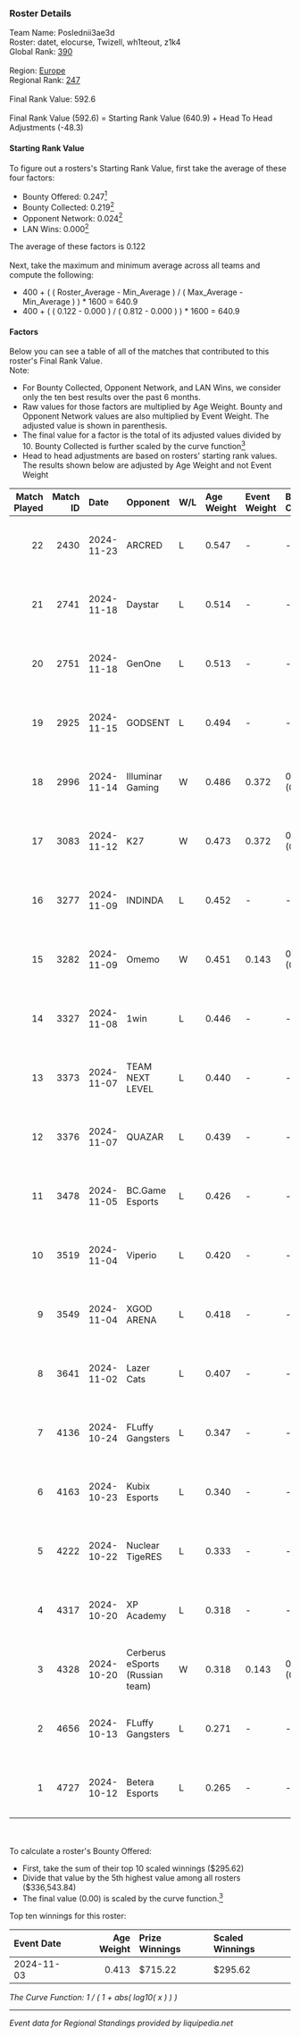 ### Roster Details<br />
Team Name: Poslednii3ae3d<br />
Roster: datet, elocurse, Twizell, wh1teout, z1k4<br />
Global Rank: [390](../../standings_global_2025_03_01.md)<br />
<br />
Region: [Europe]( ../../standings_europe_2025_03_01.md)<br />
Regional Rank: [247]( ../../standings_europe_2025_03_01.md)<br />
<br />
Final Rank Value:  592.6<br />
<br />
Final Rank Value (592.6) = Starting Rank Value (640.9) + Head To Head Adjustments (-48.3)<br />

#### Starting Rank Value<br />
To figure out a rosters's Starting Rank Value, first take the average of these four factors:<br />
- Bounty Offered: 0.247[<sup>1</sup>](#table2)
- Bounty Collected: 0.219[<sup>2</sup>](#table1)
- Opponent Network: 0.024[<sup>2</sup>](#table1)
- LAN Wins: 0.000[<sup>2</sup>](#table1)

The average of these factors is 0.122<br />
<br />
Next, take the maximum and minimum average across all teams and compute the following:<br />
- 400 + ( ( Roster_Average - Min_Average ) / ( Max_Average - Min_Average ) ) * 1600 = 640.9
- 400 + ( ( 0.122 - 0.000 ) / ( 0.812 - 0.000 ) ) * 1600 = 640.9


#### Factors<br />
Below you can see a table of all of the matches that contributed to this roster's Final Rank Value.<br />
Note:<br />

- For Bounty Collected, Opponent Network, and LAN Wins, we consider only the ten best results over the past 6 months.
- Raw values for those factors are multiplied by Age Weight. Bounty and Opponent Network values are also multiplied by Event Weight. The adjusted value is shown in parenthesis.
- The final value for a factor is the total of its adjusted values divided by 10. Bounty Collected is further scaled by the curve function[<sup>3</sup>](#curveFunction)
- Head to head adjustments are based on rosters' starting rank values. The results shown below are adjusted by Age Weight and not Event Weight
<span id="table1"></span><br />


| Match Played | Match ID | Date       | Opponent                        | W/L | Age Weight | Event Weight | Bounty Collected | Opponent Network | LAN Wins  | H2H Adj. | Roster                                     |
| -: | -: | :- | :- | :- | :- | :- | :- | :- | :- | -: | :- |
|           22 |     2430 | 2024-11-23 | ARCRED                          | L   | 0.547      | -            | -                | -                | -         |    -3.99 | datet, elocurse, Twizell, wh1teout, z1k4   |
|           21 |     2741 | 2024-11-18 | Daystar                         | L   | 0.514      | -            | -                | -                | -         |    -7.82 | elocurse, GREATEST, Sa1nTy, wh1teout, z1k4 |
|           20 |     2751 | 2024-11-18 | GenOne                          | L   | 0.513      | -            | -                | -                | -         |    -3.54 | elocurse, GREATEST, Sa1nTy, wh1teout, z1k4 |
|           19 |     2925 | 2024-11-15 | GODSENT                         | L   | 0.494      | -            | -                | -                | -         |    -6.48 | elocurse, GREATEST, Sa1nTy, wh1teout, z1k4 |
|           18 |     2996 | 2024-11-14 | Illuminar Gaming                | W   | 0.486      | 0.372        | 0.007 (0.001)    | 0.669 (0.121)    | 0 (0.000) |    12.05 | elocurse, GREATEST, Sa1nTy, wh1teout, z1k4 |
|           17 |     3083 | 2024-11-12 | K27                             | W   | 0.473      | 0.372        | 0.008 (0.001)    | 0.646 (0.114)    | 0 (0.000) |    12.50 | elocurse, GREATEST, Sa1nTy, wh1teout, z1k4 |
|           16 |     3277 | 2024-11-09 | INDINDA                         | L   | 0.452      | -            | -                | -                | -         |    -8.78 | elocurse, GREATEST, Sa1nTy, wh1teout, z1k4 |
|           15 |     3282 | 2024-11-09 | Omemo                           | W   | 0.451      | 0.143        | 0.000 (0.000)    | 0.000 (0.000)    | 0 (0.000) |     3.55 | elocurse, GREATEST, Sa1nTy, wh1teout, z1k4 |
|           14 |     3327 | 2024-11-08 | 1win                            | L   | 0.446      | -            | -                | -                | -         |    -3.92 | elocurse, GREATEST, Sa1nTy, wh1teout, z1k4 |
|           13 |     3373 | 2024-11-07 | TEAM NEXT LEVEL                 | L   | 0.440      | -            | -                | -                | -         |    -2.99 | elocurse, GREATEST, Sa1nTy, wh1teout, z1k4 |
|           12 |     3376 | 2024-11-07 | QUAZAR                          | L   | 0.439      | -            | -                | -                | -         |    -4.67 | elocurse, GREATEST, Sa1nTy, wh1teout, z1k4 |
|           11 |     3478 | 2024-11-05 | BC.Game Esports                 | L   | 0.426      | -            | -                | -                | -         |    -2.99 | elocurse, GREATEST, Sa1nTy, wh1teout, z1k4 |
|           10 |     3519 | 2024-11-04 | Viperio                         | L   | 0.420      | -            | -                | -                | -         |    -4.32 | elocurse, GREATEST, Sa1nTy, wh1teout, z1k4 |
|            9 |     3549 | 2024-11-04 | XGOD ARENA                      | L   | 0.418      | -            | -                | -                | -         |    -7.18 | elocurse, GREATEST, Sa1nTy, wh1teout, z1k4 |
|            8 |     3641 | 2024-11-02 | Lazer Cats                      | L   | 0.407      | -            | -                | -                | -         |    -4.68 | elocurse, GREATEST, Sa1nTy, wh1teout, z1k4 |
|            7 |     4136 | 2024-10-24 | FLuffy Gangsters                | L   | 0.347      | -            | -                | -                | -         |    -3.18 | elocurse, GREATEST, Sa1nTy, wh1teout, z1k4 |
|            6 |     4163 | 2024-10-23 | Kubix Esports                   | L   | 0.340      | -            | -                | -                | -         |    -1.72 | elocurse, GREATEST, Sa1nTy, wh1teout, z1k4 |
|            5 |     4222 | 2024-10-22 | Nuclear TigeRES                 | L   | 0.333      | -            | -                | -                | -         |    -2.61 | elocurse, GREATEST, Sa1nTy, wh1teout, z1k4 |
|            4 |     4317 | 2024-10-20 | XP Academy                      | L   | 0.318      | -            | -                | -                | -         |    -6.14 | datet, elocurse, GREATEST, wh1teout, z1k4  |
|            3 |     4328 | 2024-10-20 | Cerberus eSports (Russian team) | W   | 0.318      | 0.143        | 0.000 (0.000)    | 0.089 (0.004)    | 0 (0.000) |     4.39 | datet, elocurse, GREATEST, wh1teout, z1k4  |
|            2 |     4656 | 2024-10-13 | FLuffy Gangsters                | L   | 0.271      | -            | -                | -                | -         |    -2.62 | datet, GREATEST, Sa1nTy, wh1teout, z1k4    |
|            1 |     4727 | 2024-10-12 | Betera Esports                  | L   | 0.265      | -            | -                | -                | -         |    -3.12 | elocurse, GREATEST, Sa1nTy, wh1teout, z1k4 |

<br />
<span id="table2"></span><br />
To calculate a roster's Bounty Offered:<br />

- First, take the sum of their top 10 scaled winnings ($295.62)
- Divide that value by the 5th highest value among all rosters ($336,543.84)
- The final value (0.00) is scaled by the curve function.[<sup>3</sup>](#curveFunction)

Top ten winnings for this roster:<br />

| Event Date | Age Weight | Prize Winnings | Scaled Winnings |
| :- | -: | :- | :- |
| 2024-11-03 |      0.413 | $715.22        | $295.62         |


<span id="curveFunction"></span>_The Curve Function: 1 / ( 1 + abs( log10( x ) ) )_<br />

---
_Event data for Regional Standings provided by liquipedia.net_<br />
